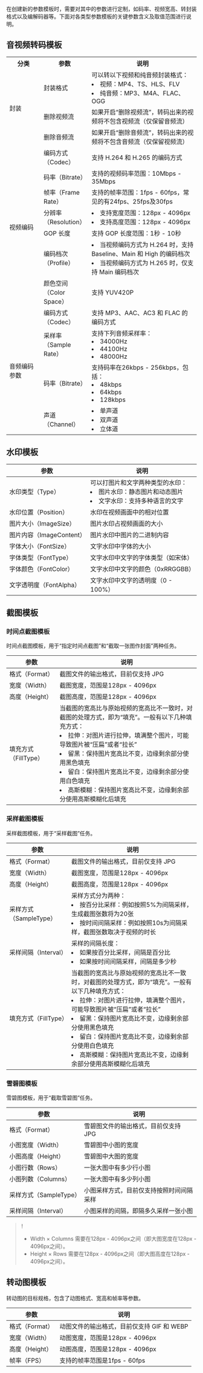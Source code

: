 在创建新的参数模板时，需要对其中的参数进行定制，如码率、视频宽高、转封装格式以及编解码器等。下面对各类型参数模板的关键参数含义及取值范围进行说明。

## 音视频转码模板

<table>
    <tr>
        <th style="width:18%">  分类 </th>
        <th style="width:22%">  参数 </th>
        <th> 说明   </th>
    </tr>
    <tr>  <td rowspan=4>  封装 </td>
    </tr>
    <tr>
        <td> 封装格式  </td>
        <td> 可以转以下视频和纯音频封装格式：
            <li>视频：MP4、TS、HLS、FLV</li>
            <li>纯音频：MP3、M4A、FLAC、OGG</li>
        </td>
    </tr>
    <tr>
        <td> 删除视频流  </td>
        <td> 如果开启“删除视频流”，转码出来的视频将不包含视频流（仅保留音频流）</td>
    </tr>
    <tr>
        <td>  删除音频流 </td>
        <td> 如果开启“删除音频流”，转码出来的视频将不包含音频流（仅保留视频流）</td>
    </tr>
    <tr>
        <td rowspan=7>   视频编码   </td>
        <td>     编码方式（Codec） </td>
        <td> 支持 H.264 和 H.265 的编码方式  </td>
    </tr>
    <tr>
        <td>  码率（Bitrate） </td>
        <td>  支持的视频码率范围：10Mbps - 35Mbps   </td>
    </tr>
    <tr>
        <td> 帧率（Frame Rate） </td>
        <td> 支持的帧率范围：1fps - 60fps，常见的有24fps、25fps及30fps  </td>
    </tr>
    <tr>
        <td> 分辨率（Resolution） </td>
        <td> 
            <li>支持宽度范围：128px - 4096px</li>
            <li>支持高度范围：128px - 4096px</li>
        </td>
    </tr>
    <tr>
        <td> GOP 长度 </td>
        <td> 支持 GOP 长度范围：1秒 - 10秒 </td>
    </tr>
    <tr>
        <td> 编码档次（Profile） </td>
        <td>
            <li>当视频编码方式为 H.264 时，支持 Baseline、Main 和 High 的编码档次</li>
            <li>当视频编码方式为 H.265 时，仅支持 Main 编码档次</li>
        </td>
    </tr>
    <tr>
        <td> 颜色空间（Color Space） </td>
        <td> 支持 YUV420P </td>
    </tr>
    <tr>
        <td rowspan=4> 音频编码参数 </td>
        <td> 编码方式（Codec） </td>
        <td> 支持 MP3、AAC、AC3 和 FLAC 的编码方式 </td>
    </tr>
    <tr>
        <td> 采样率（Sample Rate） </td>
        <td>
            支持下列音频采样率：
            <li>34000Hz</li>
            <li>44100Hz</li>
            <li>48000Hz</li>
        </td>
    </tr>
    <tr>
        <td> 码率（Bitrate） </td>
        <td>
            支持码率在26kbps - 256kbps，包括：
            <li>48kbps</li>
            <li>64kbps</li>
            <li>128kbps</li>
        </td>
    </tr>
    <tr>
        <td> 声道（Channel） </td>
        <td>
        	<li>单声道</li>
		    <li>双声道</li>
			<li>立体道</li>
        </td>
    </tr>
</table>

## 水印模板

| 参数      | 说明     |
| ------------- | ------ |
| 水印类型（Type）  | 可以打图片和文字两种类型的水印：<li>图片水印：静态图片和动态图片</li><li>文字水印：支持多种语言的文字</li> |
| 水印位置（Position） | 水印在视频画面中的相对位置    |
| 图片大小（ImageSize） | 图片水印占视频画面的大小     |
| 图片内容（ImageContent） | 图片水印中图片的二进制内容 |
| 字体大小（FontSize）     | 文字水印中字体的大小 |
| 字体类型（FontType）     | 文字水印中文字的字体类型（如宋体） |
| 字体颜色（FontColor）    | 文字水印中文字的颜色（0xRRGGBB）   |
| 文字透明度（FontAlpha）  | 文字水印中文字的透明度（0 - 100%） |

## 截图模板

### 时间点截图模板

时间点截图模板，用于“指定时间点截图”和“截取一张图作封面”两种任务。

| 参数       | 说明            |
| ----------- | --------- |
| 格式（Format）   | 截图文件的输出格式，目前仅支持 JPG   |
| 宽度（Width）        | 截图宽度，范围是128px - 4096px  |
| 高度（Height）     | 截图高度，范围是128px - 4096px   |
| 填充方式（FillType） | 当截图的宽高比与原始视频的宽高比不一致时，对截图的处理方式，即为“填充”。一般有以下几种填充方式：<li>拉伸：对图片进行拉伸，填满整个图片，可能导致图片被“压扁”或者“拉长”</li><li>留黑：保持图片宽高比不变，边缘剩余部分使用黑色填充</li><li>留白：保持图片宽高比不变，边缘剩余部分使用白色填充</li><li>高斯模糊：保持图片宽高比不变，边缘剩余部分使用高斯模糊化后填充</li> |

### 采样截图模板

采样截图模板，用于“采样截图”任务。

| 参数  | 说明  |
| ----------- | -- |
| 格式（Format）  | 截图文件的输出格式，目前仅支持 JPG    |
| 宽度（Width）   | 截图宽度，范围是128px - 4096px         |
| 高度（Height）  | 截图高度，范围是128px - 4096px         |
| 采样方式（SampleType） | 采样方式分为两种：<li>按百分比采样：例如按照5%为间隔采样，生成截图张数将为20张</li><li>按时间间隔采样：例如按照10s为间隔采样，截图张数取决于视频的时长</li> |
| 采样间隔（Interval）   | 采样的间隔长度：<li>如果按百分比采样，间隔是百分比</li><li>如果按时间间隔采样，间隔是多少秒</li> |
| 填充方式（FillType）   | 当截图的宽高比与原始视频的宽高比不一致时，对截图的处理方式，即为“填充”。一般有以下几种填充方式：<li>拉伸：对图片进行拉伸，填满整个图片，可能导致图片被“压扁”或者“拉长”</li><li>留黑：保持图片宽高比不变，边缘剩余部分使用黑色填充</li><li>留白：保持图片宽高比不变，边缘剩余部分使用白色填充</li><li>高斯模糊：保持图片宽高比不变，边缘剩余部分使用高斯模糊化后填充</li> |

### 雪碧图模板

雪碧图模板，用于“截取雪碧图”任务。

| 参数         | 说明              |
| ------------ | ------------------ |
| 格式（Format）         | 雪碧图文件的输出格式，目前仅支持 JPG     |
| 小图宽度（Width）      | 雪碧图中小图的宽度                     |
| 小图高度（Height）   | 雪碧图中大图的宽度                       |
| 小图行数（Rows）       | 一张大图中有多少行小图                  |
| 小图列数（Columns）    | 一张大图中有多少列小图                   |
| 采样方式（SampleType） | 小图采样方式，目前仅支持按照时间间隔采样 |
| 采样间隔（Interval）   | 小图采样的间隔，即隔多久采样一张小图     |

>!
>- Width × Columns 需要在128px - 4096px之间（即大图宽度在128px - 4096px之间）。
>- Height × Rows 需要在128px - 4096px之间（即大图高度在128px - 4096px之间）。


## 转动图模板

转动图的目标规格，包含了动图格式、宽高和帧率等参数。

| 参数             | 说明       |
| ---------------- | ---------- |
| 格式（Format）   | 动图文件的输出格式，目前仅支持 GIF 和 WEBP |
| 宽度（Width）    | 动图宽度，范围是128px - 4096px          |
| 高度（Height） | 动图高度，范围是128px - 4096px           |
| 帧率（FPS）      | 支持的帧率范围是1fps - 60fps                  |
